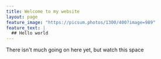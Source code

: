 ```yaml
---
title: Welcome to my website
layout: page
feature_image: "https://picsum.photos/1300/400?image=989"
feature_text: |
  ## Hello world
---
```

There isn't much going on here yet, but watch this space
